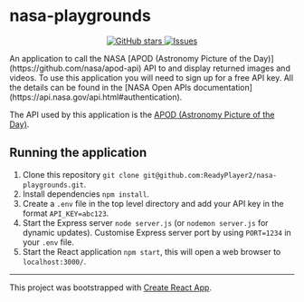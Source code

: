 # nasa-playgrounds
<p align="center">
  <a href="https://github.com/ReadyPlayer2/nasa-playgrounds/stargazers" target="_blank">
   <img alt="GitHub stars" src="https://img.shields.io/github/stars/ReadyPlayer2/nasa-playgrounds.svg" />
  </a>
  <a href="https://github.com/ReadyPlayer2/nasa-playgrounds/issues" target="_blank">
   <img alt="Issues" src="https://img.shields.io/github/issues/ReadyPlayer2/nasa-playgrounds.svg" />
  </a>
</p>
An application to call the NASA [APOD (Astronomy Picture of the Day)](https://github.com/nasa/apod-api) API to and display returned images and videos. To use this application you will need to sign up for a free API key.  
All the details can be found in the [NASA Open APIs documentation](https://api.nasa.gov/api.html#authentication).  

The API used by this application is the [APOD (Astronomy Picture of the Day)](https://github.com/nasa/apod-api).

## Running the application
1. Clone this repository `git clone git@github.com:ReadyPlayer2/nasa-playgrounds.git`.
2. Install dependencies `npm install`.
3. Create a `.env` file in the top level directory and add your API key in the format `API_KEY=abc123`.
4. Start the Express server `node server.js` (or `nodemon server.js` for dynamic updates). Customise Express server port by using `PORT=1234` in your `.env` file.
5. Start the React application `npm start`, this will open a web browser to `localhost:3000/`.

---

This project was bootstrapped with [Create React App](https://github.com/facebook/create-react-app).
